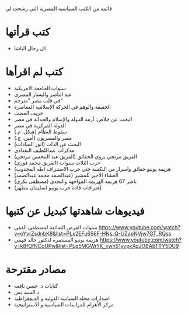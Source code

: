 قائمة من الكتب السياسية المصرية التي رشحت لي 

# كتب قرأتها
- كل رجال الباشا


# كتب لم اقرأها
- سنوات الجامعة الامريكية
- عبد الناصر واليسار المصري
- في قلب مصر "مترجم"
- الحقيقة والوهم في الحركة الإسلامية المعاصرة
- خريف الغضب
- البحث عن خلاص: أزمة الدولة والإسلام والحداثة في مصر
- الدولة المركزية في مصر
- سقوط النظام (هيكل، م.)
- مصر والمصريون (أمين، ج.)
- البحث عن الذات (انور السادات)
- مذكرات عبداللطيف البغدادي
- الفريق مرتجي يروي الحقائق (الفريق عبد المحسن مرتجي)
- حرب الثلاث سنوات (الفريق محمد فوزي)
- هزيمة يونيو حقائق واسرار من النكسة حتي حرب الاستنزاف (طه المجدوب)
- العشاء الأخير للمشير (عبدالصمد محمد عبدالصمد)
- ناصر 67 هزيمة الهزيمة المواجهة والتحدي (مصطفى بكري)
- إعترافات قادة جرب يونيو (سليمان مظهر)


# فيديوهات شاهدتها كبديل عن كتبها
- سنوات الفرص الضائعة لمصطفى الفقى https://www.youtube.com/watch?v=oYvrZsdnbK8&list=PLx2EFu656F-HNs_Q-UZapNVjw7GT_RQss
- هزيمة يونيو المستمرة لدكتور خالد فهمي https://www.youtube.com/watch?v=k8fQfNCoUPw&list=PLg5MGWrTK_xwh51yvpxXgJOBAbTTY5DU9

# مصادر مقترحة

- كتابات د. حسن نافعه
- د السيد يس
- اصدارات مجلة السياسة الدولية و الديمقراطية
- مركز الأهرام للدراسات السياسية و الاستراتيجية
